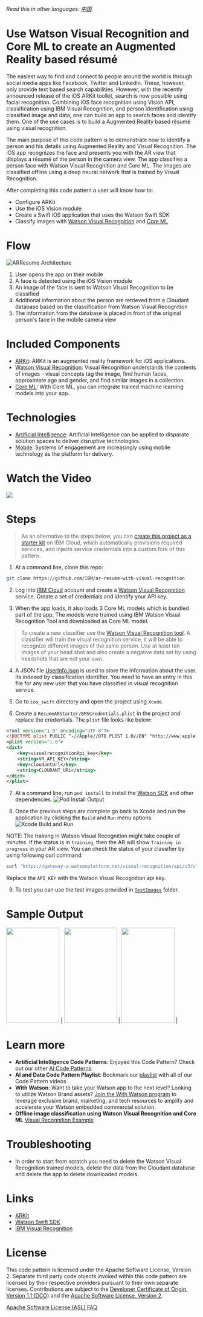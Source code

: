 *Read this in other languages: [中国](README-cn.md).*
# Use Watson Visual Recognition and Core ML to create an Augmented Reality based résumé

The easiest way to find and connect to people around the world is through social media apps like Facebook, Twitter and LinkedIn. These, however, only provide text based search capabilities. However, with the recently announced release of the iOS ARKit toolkit, search is now possible using facial recognition. Combining iOS face recognition using Vision API, classification using IBM Visual Recognition, and person identification using classified image and data, one can build an app to search faces and identify them. One of the use cases is to build a Augmented Reality based résumé using visual recognition.

The main purpose of this code pattern is to demonstrate how to identify a person and his details using Augmented Reality and Visual Recognition. The iOS app recognizes the face and presents you with the AR view that displays a résumé of the person in the camera view. The app classifies a person face with Watson Visual Recognition and Core ML. The images are classified offline using a deep neural network that is trained by Visual Recognition.

After completing this code pattern a user will know how to:

* Configure ARKit
* Use the iOS Vision module
* Create a Swift iOS application that uses the Watson Swift SDK
* Classify images with [Watson Visual Recognition](https://www.ibm.com/watson/services/visual-recognition/) and [Core ML](https://developer.apple.com/machine-learning/)

# Flow
![ARResume Architecture](https://raw.githubusercontent.com/IBM/pattern-utils/master/arkit-starter/images/architecture.png)

1. User opens the app on their mobile
2. A face is detected using the iOS Vision module
3. An image of the face is sent to Watson Visual Recognition to be classified
4. Additional information about the person are retrieved from a Cloudant database based on the classification from Watson Visual Recognition
5. The information from the database is placed in front of the original person's face in the mobile camera view

# Included Components

* [ARKit](https://developer.apple.com/arkit/): ARKit is an augmented reality framework for iOS applications.
* [Watson Visual Recognition](https://www.ibm.com/watson/developercloud/visual-recognition.html): Visual Recognition understands the contents of images - visual concepts tag the image, find human faces, approximate age and gender, and find similar images in a collection.
* [Core ML](https://developer.apple.com/documentation/coreml): With Core ML, you can integrate trained machine learning models into your app.

# Technologies

* [Artificial Intelligence](https://medium.com/ibm-data-science-experience): Artificial intelligence can be applied to disparate solution spaces to deliver disruptive technologies.
* [Mobile](https://mobilefirstplatform.ibmcloud.com/): Systems of engagement are increasingly using mobile technology as the platform for delivery.

# Watch the Video

[![](https://i.ytimg.com/vi/FyeEF0Rb154/0.jpg)](https://youtu.be/M3WlymI1J9E)

# Steps

> As an alternative to the steps below, you can [create this project as a starter kit](https://cloud.ibm.com/developer/appledevelopment/starter-kits/visual-recognition-with-core-ml-and-arkit-for-ios-with-watson) on IBM Cloud, which automatically provisions required services, and injects service credentials into a custom fork of this pattern.

1. At a command line, clone this repo:
```bash
git clone https://github.com/IBM/ar-resume-with-visual-recognition
```

2. Log into [IBM Cloud](https://cloud.ibm.com) account and create a [Watson Visual Recognition](https://cloud.ibm.com/catalog/services/visual-recognition) service. Create a set of credentials and identify your API key.

3. When the app loads, it also loads 3 Core ML models which is bundled part of the app. The models were trained using IBM Watson Visual Recognition Tool and downloaded as Core ML model.
> To create a new classifier use the [Watson Visual Recognition tool](https://cloud.ibm.com/catalog/services/visual-recognition). A classifier will train the visual recognition service, it will be able to recognize different images of the same person. Use at least ten images of your head shot and also create a negative data set by using headshots that are not your own.

4. A JSON file [UserInfo.json](ios_swift/ResumeARStarter/UserInfo.json) is used to store the information about the user. Its indexed by classification identifier. You need to have an entry in this file for any new user that you have classified in visual recognition service.

5. Go to `ios_swift` directory and open the project using `Xcode`.

6. Create a `ResumeARStarter/BMSCredentials.plist` in the project and replace the credentials. The `plist` file looks like below:

```xml
<?xml version="1.0" encoding="UTF-8"?>
<!DOCTYPE plist PUBLIC "-//Apple//DTD PLIST 1.0//EN" "http://www.apple.com/DTDs/PropertyList-1.0.dtd">
<plist version="1.0">
<dict>
	<key>visualrecognitionApi_key</key>
	<string>VR_API_KEY</string>
	<key>cloudantUrl</key>
	<string>CLOUDANT_URL</string>
</dict>
</plist>
```

7. At a command line, run `pod install` to install the [Watson SDK](https://github.com/watson-developer-cloud/swift-sdk#watson-developer-cloud-swift-sdk) and other dependencies.
![Pod Install Output](https://raw.githubusercontent.com/IBM/pattern-utils/master/arkit-starter/images/pod-install-output.png)

8. Once the previous steps are complete go back to Xcode and run the application by clicking the `Build` and `Run` menu options.
![Xcode Build and Run](https://raw.githubusercontent.com/IBM/pattern-utils/master/arkit-starter/images/build-and-run.png)

NOTE: The training in Watson Visual Recognition might take couple of minutes. If the status is in `training`, then the AR will show `Training in progress` in your AR view. You can check the status of your classifier by using following curl command:

```bash
curl "https://gateway-a.watsonplatform.net/visual-recognition/api/v3/classifiers?api_key={API_KEY}&verbose=true&version=2016-05-20"
```

Replace the `API_KEY` with the Watson Visual Recognition api key.

9. To test you can use the test images provided in [`TestImages`](https://github.com/IBM/pattern-utils/tree/master/arkit-starter/images/TestImages) folder.

# Sample Output

<img src="https://raw.githubusercontent.com/IBM/pattern-utils/master/arkit-starter/images/sanjeev_sample_output.png" height=250px width=140px> | <img src="https://raw.githubusercontent.com/IBM/pattern-utils/master/arkit-starter/images/steve_sample_output.png" height=250px width=140px> | <img src="https://raw.githubusercontent.com/IBM/pattern-utils/master/arkit-starter/images/scott_sample_output.png" height=250px width=140px> |

# Learn more

* **Artificial Intelligence Code Patterns**: Enjoyed this Code Pattern? Check out our other [AI Code Patterns](https://developer.ibm.com/technologies/artificial-intelligence/).
* **AI and Data Code Pattern Playlist**: Bookmark our [playlist](https://www.youtube.com/playlist?list=PLzUbsvIyrNfknNewObx5N7uGZ5FKH0Fde) with all of our Code Pattern videos
* **With Watson**: Want to take your Watson app to the next level? Looking to utilize Watson Brand assets? [Join the With Watson program](https://www.ibm.com/watson/with-watson/) to leverage exclusive brand, marketing, and tech resources to amplify and accelerate your Watson embedded commercial solution.
* **Offline image classification using Watson Visual Recognition and Core ML** [Visual Recognition Example](https://github.com/watson-developer-cloud/visual-recognition-coreml)

# Troubleshooting
* In order to start from scratch you need to delete the Watson Visual Recognition trained models, delete the data from the Cloudant database and delete the app to delete downloaded models.

# Links

* [ARKit](https://developer.apple.com/arkit)
* [Watson Swift SDK](https://github.com/watson-developer-cloud/swift-sdk)
* [IBM Visual Recognition](https://www.ibm.com/watson/services/visual-recognition)

# License

This code pattern is licensed under the Apache Software License, Version 2.  Separate third party code objects invoked within this code pattern are licensed by their respective providers pursuant to their own separate licenses. Contributions are subject to the [Developer Certificate of Origin, Version 1.1 (DCO)](https://developercertificate.org/) and the [Apache Software License, Version 2](https://www.apache.org/licenses/LICENSE-2.0.txt).

[Apache Software License (ASL) FAQ](https://www.apache.org/foundation/license-faq.html#WhatDoesItMEAN)

